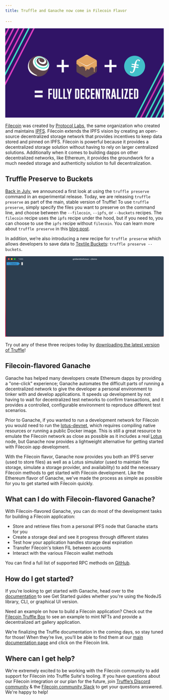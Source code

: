 ```yaml
---
title: Truffle and Ganache now come in Filecoin Flavor

---
```


![Filecoin Collab Banner with Ganache](/img/blog/truffle-and-ganache-now-come-in-filecoin-flavor/blog-header.png)

[Filecoin](https://filecoin.io) was created by [Protocol Labs](https://protocol.ai), the same organization who created and maintains [IPFS](https://ipfs.io). Filecoin extends the IPFS vision by creating an open-source decentralized storage network that provides incentives to keep data stored and pinned on IPFS. Filecoin is powerful because it provides a decentralized storage solution without having to rely on larger centralized solutions. Additionally when it comes to building dapps on other decentralized networks, like Ethereum, it provides the groundwork for a much needed storage and authenticity solution to full decentralization.

## Truffle Preserve to Buckets

[Back in July](/blog/announcing-collaboration-with-filecoin), we announced a first look at using the `truffle preserve` command in an experimental release. Today, we are releasing `truffle preserve` as part of the main, stable version of Truffle! To use `truffle preserve`, simply specify the files you want to preserve on the command line, and choose between the `--filecoin`, `--ipfs`, or `--buckets` recipes. The `filecoin` recipe uses the `ipfs` recipe under the hood, but if you need to, you can choose to use the `ipfs` recipe without `filecoin`. You can learn more about `truffle preserve` in this [blog post](/blog/announcing-collaboration-with-filecoin).

In addition, we’re also introducing a new recipe for `truffle preserve` which allows developers to save data to [Textile Buckets](https://docs.textile.io/buckets/): `truffle preserve --buckets`.

![`truffle preserve --buckets` Example](/img/blog/truffle-and-ganache-now-come-in-filecoin-flavor/preserve-buckets.gif)

Try out any of these three recipes today by [downloading the latest version of Truffle](/docs/truffle/getting-started/installation)!

## Filecoin-flavored Ganache

Ganache has helped many developers create Ethereum dapps by providing a "one-click" experience; Ganache automates the difficult parts of running a decentralized network to give the developer a personal environment to tinker with and develop applications. It speeds up development by not having to wait for decentralized test networks to confirm transactions, and it provides a controlled, configurable environment to reproduce different test scenarios.

Prior to Ganache, if you wanted to run a development network for Filecoin you would need to run the [lotus-devnet](https://github.com/textileio/lotus-devnet), which requires compiling native resources or running a public Docker image. This is still a great resource to emulate the Filecoin network as close as possible as it includes a real [Lotus](https://docs.filecoin.io/get-started/lotus/) node, but Ganache now provides a lightweight alternative for getting started with Filecoin app development.

With the Filecoin flavor, Ganache now provides you both an IPFS server (used to store files) as well as a Lotus simulator (used to maintain file storage, simulate a storage provider, and availability) to add the necessary Filecoin methods to get started with Filecoin development. Like the Ethereum flavor of Ganache, we've made the process as simple as possible for you to get started with Filecoin quickly.

## What can I do with Filecoin-flavored Ganache?

With Filecoin-flavored Ganache, you can do most of the development tasks for building a Filecoin application:
- Store and retrieve files from a personal IPFS node that Ganache starts for you
- Create a storage deal and see it progress through different states
- Test how your application handles storage deal expiration
- Transfer Filecoin's token FIL between accounts
- Interact with the various Filecoin wallet methods

You can find a full list of supported RPC methods on [GitHub](https://github.com/trufflesuite/ganache-core/tree/develop/src/chains/filecoin/filecoin#supported-rpc-methods).

## How do I get started?

If you’re looking to get started with Ganache, head over to the [documentation](/docs/filecoin/ganache/overview) to see Get Started guides whether you're using the NodeJS library, CLI, or graphical UI version.

Need an example on how to build a Filecoin application? Check out the [Filecoin Truffle Box](https://github.com/truffle-box/filecoin-box) to see an example to mint NFTs and provide a decentralized art gallery application.

We’re finalizing the Truffle documentation in the coming days, so stay tuned for those! When they’re live, you’ll be able to find them at our [main documentation page](/docs) and click on the Filecoin link.

## Where can I get help?

We're extremely excited to be working with the Filecoin community to add support for Filecoin into Truffle Suite's tooling. If you have questions about our Filecoin integration or our plan for the future, join [Truffle’s Discord community](https://trfl.co/truffle-community) & the [Filecoin community Slack](https://filecoin.io/slack) to get your questions answered. We're happy to help!
